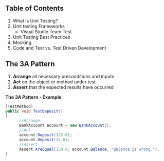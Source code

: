 ## Table of Contents
1. What is Unit Testing?
2. Unit testing Frameworks
    * Visual Studio Team Test
3. Unit Testing Best Practices
4. Mocking
5. Code and Test vs. Test Driven Development

## The 3A Pattern
1. **Arrange** all necessary preconditions and inputs
2. **Act** on the object or method under test
3. **Assert** that the expected results have occurred

**The 3A Pattern - Example**
```cs
[TestMethod]
public void TestDeposit()
{
      //Arrange
      BankAccount account = new BankAccount();
      //Act
      account.Deposit(125.0);
      account.Deposit(25.0);
      //Assert
      Assert.AreEqual(150.0, account.Balance, "Balance is wrong.");
}
```
